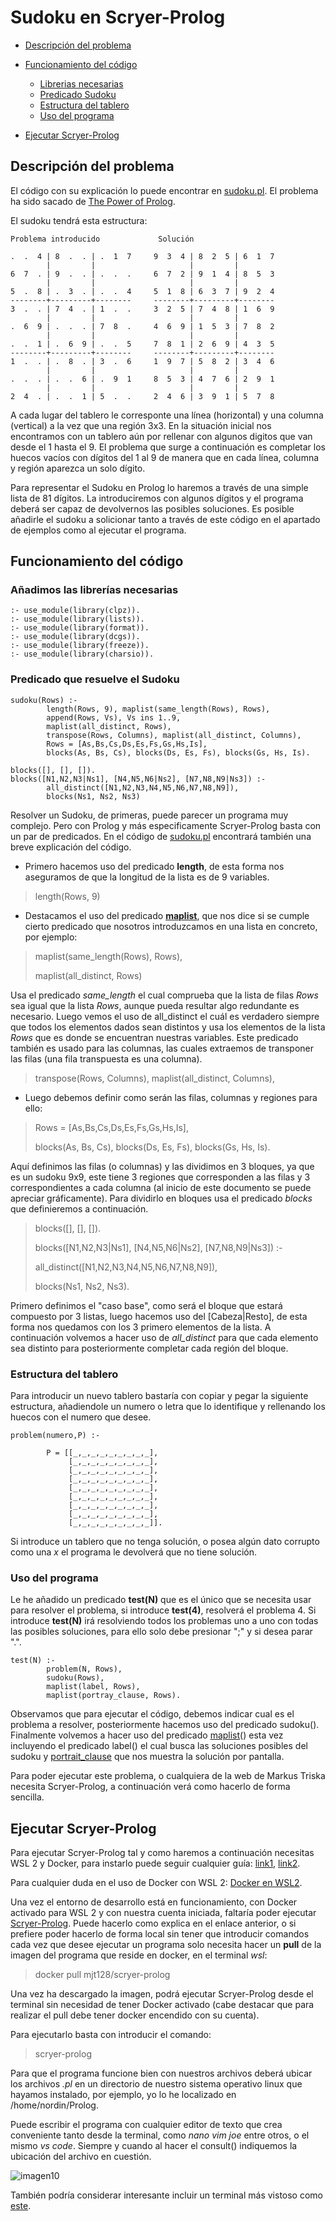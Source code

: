 # Sudoku en Scryer-Prolog

* [Descripción del problema](#descripción-del-problema)

* [Funcionamiento del código](#funcionamiento-del-código)
  * [Librerias necesarias](#añadimos-las-librerías-necesarias)
  * [Predicado Sudoku](#predicado-que-resuelve-el-sudoku)
  * [Estructura del tablero](#estructura-del-tablero)
  * [Uso del programa](#uso-del-programa)
* [Ejecutar Scryer-Prolog](#ejecutar-scryer-prolog)

## Descripción del problema

El código con su explicación lo puede encontrar en [sudoku.pl](https://github.com/nordin-lab/ProyectoRC/blob/master/Sudoku/sudoku.pl). El problema ha sido sacado de [The Power of Prolog](https://www.metalevel.at/prolog).

  El sudoku tendrá esta estructura:  

    Problema introducido             Solución

    .  .  4 | 8  .  . | .  1  7     9  3  4 | 8  2  5 | 6  1  7	     
            |         |                     |         |
    6  7  . | 9  .  . | .  .  .     6  7  2 | 9  1  4 | 8  5  3
            |         |                     |         |
    5  .  8 | .  3  . | .  .  4     5  1  8 | 6  3  7 | 9  2  4
    --------+---------+--------     --------+---------+--------
    3  .  . | 7  4  . | 1  .  .     3  2  5 | 7  4  8 | 1  6  9
            |         |                     |         |
    .  6  9 | .  .  . | 7  8  .     4  6  9 | 1  5  3 | 7  8  2
            |         |                     |         |
    .  .  1 | .  6  9 | .  .  5     7  8  1 | 2  6  9 | 4  3  5
    --------+---------+--------     --------+---------+--------
    1  .  . | .  8  . | 3  .  6     1  9  7 | 5  8  2 | 3  4  6
            |         |                     |         |
    .  .  . | .  .  6 | .  9  1     8  5  3 | 4  7  6 | 2  9  1
            |         |                     |         |
    2  4  . | .  .  1 | 5  .  .     2  4  6 | 3  9  1 | 5  7  8

 A cada lugar del tablero le corresponte una línea (horizontal) y una
 columna (vertical) a la vez que una región 3x3.
 En la situación inicial nos encontramos con un tablero aún por rellenar
 con algunos digitos que van desde el 1 hasta el 9.
 El problema que surge a continuación es completar los huecos vacíos 
 con dígitos del 1 al 9 de manera que en cada línea, columna  y región
 aparezca un solo dígito.

 Para representar el Sudoku en Prolog lo haremos a través de una simple
 lista de 81 dígitos. La introduciremos con algunos dígitos y el programa
 deberá ser capaz de devolvernos las posibles soluciones. Es posible
 añadirle el sudoku a solicionar tanto a través de este código en el apartado
 de ejemplos como al ejecutar el programa.

## Funcionamiento del código

### Añadimos las librerías necesarias

~~~
:- use_module(library(clpz)).
:- use_module(library(lists)).
:- use_module(library(format)).
:- use_module(library(dcgs)).
:- use_module(library(freeze)).
:- use_module(library(charsio)).
~~~

### Predicado que resuelve el Sudoku

~~~
sudoku(Rows) :-
        length(Rows, 9), maplist(same_length(Rows), Rows),
        append(Rows, Vs), Vs ins 1..9,
        maplist(all_distinct, Rows),
        transpose(Rows, Columns), maplist(all_distinct, Columns),
        Rows = [As,Bs,Cs,Ds,Es,Fs,Gs,Hs,Is],
        blocks(As, Bs, Cs), blocks(Ds, Es, Fs), blocks(Gs, Hs, Is).

blocks([], [], []).
blocks([N1,N2,N3|Ns1], [N4,N5,N6|Ns2], [N7,N8,N9|Ns3]) :-
        all_distinct([N1,N2,N3,N4,N5,N6,N7,N8,N9]),
        blocks(Ns1, Ns2, Ns3)
~~~

Resolver un Sudoku, de primeras, puede parecer un programa muy complejo. Pero con Prolog y más especificamente Scryer-Prolog basta con un par de predicados.
En el código de [sudoku.pl](https://github.com/nordin-lab/ProyectoRC/blob/master/Sudoku/sudoku.pl) encontrará también una breve explicación del código.

* Primero hacemos uso del predicado **length**, de esta forma nos aseguramos de que la longitud de la lista es de 9 variables.

>length(Rows, 9)

* Destacamos el uso del predicado **[maplist](https://github.com/nordin-lab/scryer-prolog/blob/master/src/lib/lists.pl)**, que nos dice si se cumple cierto predicado que nosotros introduzcamos en una lista en concreto, por ejemplo:

>maplist(same_length(Rows), Rows),
>
>maplist(all_distinct, Rows)

Usa el predicado *same_length* el cual comprueba que la lista de filas *Rows* sea igual que la lista *Rows*, aunque pueda resultar algo redundante es necesario.
Luego vemos el uso de all_distinct el cuál es verdadero siempre que todos los elementos dados sean distintos y usa los elementos de la lista *Rows* que es donde se encuentran nuestras variables. Este predicado también es usado para las columnas, las cuales extraemos de transponer las filas (una fila transpuesta es una columna).

>transpose(Rows, Columns), maplist(all_distinct, Columns),

* Luego debemos definir como serán las filas, columnas y regiones para ello:

>Rows = [As,Bs,Cs,Ds,Es,Fs,Gs,Hs,Is],
>
>blocks(As, Bs, Cs), blocks(Ds, Es, Fs), blocks(Gs, Hs, Is).

Aquí definimos las filas (o columnas) y las dividimos en 3 bloques, ya que es un sudoku 9x9, este tiene 3 regiones que corresponden a las filas y 3 correspondientes a cada columna (al inicio de este documento se puede apreciar gráficamente).
Para dividirlo en bloques usa el predicado *blocks* que definieremos a continuación.

>blocks([], [], []).
>
>blocks([N1,N2,N3|Ns1], [N4,N5,N6|Ns2], [N7,N8,N9|Ns3]) :-
>
>all_distinct([N1,N2,N3,N4,N5,N6,N7,N8,N9]),
>
>blocks(Ns1, Ns2, Ns3).

Primero definimos el "caso base", como será el bloque que estará compuesto por 3 listas, luego hacemos uso del [Cabeza|Resto], de esta forma nos quedamos con los 3 primero elementos de la lista. A continuación volvemos a hacer uso de *all_distinct* para que cada elemento sea distinto para posteriormente completar cada región del bloque.

### Estructura del tablero

Para introducir un nuevo tablero bastaría con copiar y pegar la siguiente estructura, añadiendole un numero o letra que lo identifique y rellenando los huecos con el numero que desee.
~~~
problem(numero,P) :-

        P = [[_,_,_,_,_,_,_,_,_],
             [_,_,_,_,_,_,_,_,_],
             [_,_,_,_,_,_,_,_,_],
             [_,_,_,_,_,_,_,_,_],
             [_,_,_,_,_,_,_,_,_],
             [_,_,_,_,_,_,_,_,_],
             [_,_,_,_,_,_,_,_,_],
             [_,_,_,_,_,_,_,_,_],
             [_,_,_,_,_,_,_,_,_]].
~~~

Si introduce un tablero que no tenga solución, o posea algún dato corrupto como una *x* el programa le devolverá que no tiene solución.

### Uso del programa

Le he añadido un predicado **test(N)** que es el único que se necesita usar para resolver el problema, si introduce **test(4)**, resolverá el problema 4. Si introduce **test(N)** irá resolviendo todos los problemas uno a uno con todas las posibles soluciones, para ello solo debe presionar ";" y si desea parar ".".

~~~
test(N) :-
        problem(N, Rows),
        sudoku(Rows),
        maplist(label, Rows),
        maplist(portray_clause, Rows).
~~~

Observamos que para ejecutar el código, debemos indicar cual es el problema a resolver, posteriormente hacemos uso del predicado sudoku(). Finalmente volvemos a hacer uso del predicado [maplist](https://github.com/nordin-lab/scryer-prolog/blob/master/src/lib/lists.pl)() esta vez incluyendo el predicado label() el cual busca las soluciones posibles del sudoku y [portrait_clause](https://github.com/nordin-lab/scryer-prolog/blob/master/src/lib/format.pl) que nos muestra la solución por pantalla.

Para poder ejecutar este problema, o cualquiera de la web de Markus Triska necesita Scryer-Prolog, a continuación verá como hacerlo de forma sencilla.

## Ejecutar Scryer-Prolog

Para ejecutar Scryer-Prolog tal y como haremos a continuación necesitas WSL 2 y Docker, para instarlo puede seguir cualquier guía: [link1](https://www.youtube.com/watch?v=_fntjriRe48), [link2](https://www.youtube.com/watch?v=idW-an99TAM).

Para cualquier duda en el uso de Docker con WSL 2: [Docker en WSL2](https://docs.docker.com/docker-for-windows/wsl/).

Una vez el entorno de desarrollo está en funcionamiento, con Docker activado para WSL 2 y con nuestra cuenta iniciada, faltaría poder ejecutar [Scryer-Prolog](https://github.com/mthom/scryer-prolog). Puede hacerlo como explica en el enlace anterior, o si prefiere poder hacerlo de forma local sin tener que introducir comandos cada vez que desee ejecutar un programa solo necesita hacer un **pull** de la imagen del programa que reside en docker, en el terminal *wsl*:

>docker pull mjt128/scryer-prolog

Una vez ha descargado la imagen, podrá ejecutar Scryer-Prolog desde el terminal sin necesidad de tener Docker activado (cabe destacar que para realizar el pull debe tener docker encendido con su cuenta).

Para ejecutarlo basta con introducir el comando:

>scryer-prolog

Para que el programa funcione bien con nuestros archivos deberá ubicar los archivos *.pl* en un directorio de nuestro sistema operativo linux que hayamos instalado, por ejemplo, yo lo he localizado en /home/nordin/Prolog.

Puede escribir el programa con cualquier editor de texto que crea conveniente tanto desde la terminal, como *nano* *vim* *joe* entre otros, o el mismo *vs code*. Siempre y cuando al hacer el consult() indiquemos la ubicación del archivo en cuestión.

![imagen10](../Teoria/imagenes/img10.png)

También podría considerar interesante incluir un terminal más vistoso como [este](https://www.youtube.com/watch?v=kY4Ns260i2k).